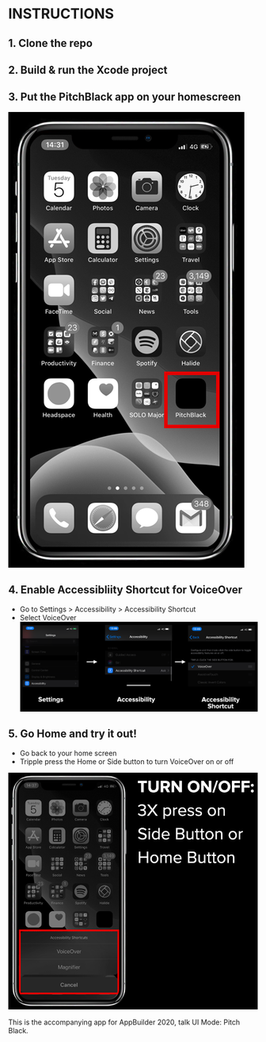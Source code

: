 # INSTRUCTIONS

## 1. Clone the repo

## 2. Build & run the Xcode project

## 3. Put the PitchBlack app on your homescreen 
![homescreen img](Img/homescreen.png)

## 4. Enable Accessibliity Shortcut for VoiceOver

* Go to Settings > Accessibility > Accessibility Shortcut
* Select VoiceOver
![accessibility shortcut img](Img/accessibilityShortcut.png)

## 5. Go Home and try it out!
* Go back to your home screen
* Tripple press the Home or Side button to turn VoiceOver on or off

![vo shortcut img](Img/voShortcut.png)

This is the accompanying app for AppBuilder 2020, talk UI Mode: Pitch Black.
